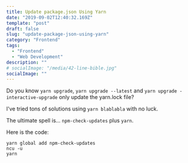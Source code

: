 ```yaml
---
title: Update package.json Using Yarn
date: "2019-09-02T12:40:32.169Z"
template: "post"
draft: false
slug: "update-package-json-using-yarn"
category: "Frontend"
tags:
  - "Frontend"
  - "Web Development"
description: ""
# socialImage: "/media/42-line-bible.jpg"
socialImage: ""
---
```


Do you know `yarn upgrade`, `yarn upgrade --latest` and `yarn upgrade -interactive-upgrade` only update the yarn.lock file?

I've tried tons of solutions using `yarn blablabla` with no luck.

The ultimate spell is... `npm-check-updates` plus `yarn`.

Here is the code:
```
yarn global add npm-check-updates
ncu -u
yarn
```